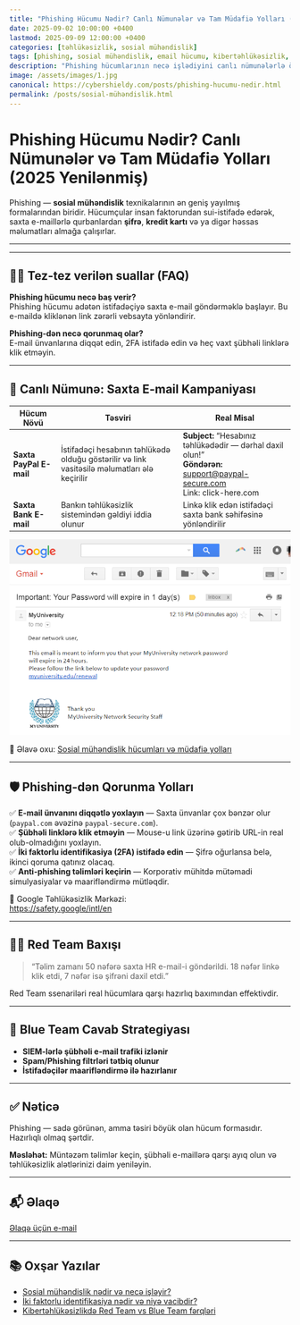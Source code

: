 ```yaml
---
title: "Phishing Hücumu Nədir? Canlı Nümunələr və Tam Müdafiə Yolları (2025 Yenilənmiş)"
date: 2025-09-02 10:00:00 +0400
lastmod: 2025-09-09 12:00:00 +0400
categories: [təhlükəsizlik, sosial mühəndislik]
tags: [phishing, sosial mühəndislik, email hücumu, kibertəhlükəsizlik, red team, blue team, istifadəçi maarifləndirilməsi]
description: "Phishing hücumlarının necə işlədiyini canlı nümunələrlə öyrənin. Sosial mühəndislik texnikaları və qorunma yolları – Emin Savaylov-un təhlükəsizlik bloqunda. 2025 Yenilənmiş məqalə."
image: /assets/images/1.jpg
canonical: https://cybershieldy.com/posts/phishing-hucumu-nedir.html
permalink: /posts/sosial-mühəndislik.html
---
```

<!-- Structured data -->
<script type="application/ld+json">
{
  "@context": "https://schema.org",
  "@type": "BlogPosting",
  "headline": "Phishing Hücumu Nədir? Canlı Nümunələr və Tam Müdafiə Yolları (2025 Yenilənmiş)",
  "description": "Phishing hücumlarının necə işlədiyini canlı nümunələrlə öyrənin. Sosial mühəndislik texnikaları və qorunma yolları – Emin Savaylov-un təhlükəsizlik bloqunda.",
  "author": { "@type": "Person", "name": "Emin Savaylov" },
  "publisher": { "@type": "Organization", "name": "CyberShieldy", "logo": { "@type": "ImageObject", "url": "https://cybershieldy.com/assets/images/logo.png" }},
  "datePublished": "2025-09-02T10:00:00+04:00",
  "dateModified": "2025-09-09T12:00:00+04:00",
  "image": "https://cybershieldy.com/assets/images/1.jpg",
  "mainEntityOfPage": { "@type": "WebPage", "@id": "https://cybershieldy.com/posts/phishing-hucumu-nedir.html" }
}
</script>

# Phishing Hücumu Nədir? Canlı Nümunələr və Tam Müdafiə Yolları (2025 Yenilənmiş)

Phishing — **sosial mühəndislik** texnikalarının ən geniş yayılmış formalarından biridir. Hücumçular insan faktorundan sui-istifadə edərək, saxta e-maillərlə qurbanlardan **şifrə**, **kredit kartı** və ya digər həssas məlumatları almağa çalışırlar.

---
---

## 🙋‍♂️ Tez-tez verilən suallar (FAQ)

**Phishing hücumu necə baş verir?**  
Phishing hücumu adətən istifadəçiyə saxta e-mail göndərməklə başlayır. Bu e-maildə kliklənən link zərərli vebsayta yönləndirir.

**Phishing-dən necə qorunmaq olar?**  
E-mail ünvanlarına diqqət edin, 2FA istifadə edin və heç vaxt şübhəli linklərə klik etməyin.

---

## 🎯 Canlı Nümunə: Saxta E-mail Kampaniyası

| Hücum Növü | Təsviri | Real Misal |
|------------|---------|------------|
| **Saxta PayPal E-mail** | İstifadəçi hesabının təhlükədə olduğu göstərilir və link vasitəsilə məlumatları ələ keçirilir | **Subject:** “Hesabınız təhlükədədir — dərhal daxil olun!”<br>**Göndərən:** support@paypal-secure.com<br>Link: click-here.com |
| **Saxta Bank E-mail** | Bankın təhlükəsizlik sistemindən gəldiyi iddia olunur | Linkə klik edən istifadəçi saxta bank səhifəsinə yönləndirilir |

![Saxta PayPal e-mail phishing nümunəsi](/assets/images/3.png "Phishing e-mail nümunəsi")

🔗 Əlavə oxu: [Sosial mühəndislik hücumları və müdafiə yolları](/posts/sosial-muhendislik-nedir.html)

---

## 🛡️ Phishing-dən Qorunma Yolları

✅ **E-mail ünvanını diqqətlə yoxlayın** — Saxta ünvanlar çox bənzər olur (`paypal.com` əvəzinə `paypal-secure.com`).  
✅ **Şübhəli linklərə klik etməyin** — Mouse-u link üzərinə gətirib URL-in real olub-olmadığını yoxlayın.  
✅ **İki faktorlu identifikasiya (2FA) istifadə edin** — Şifrə oğurlansa belə, ikinci qoruma qatınız olacaq.  
✅ **Anti-phishing təlimləri keçirin** — Korporativ mühitdə mütəmadi simulyasiyalar və maarifləndirmə mütləqdir.  

🔗 Google Təhlükəsizlik Mərkəzi:  
<a href="https://safety.google/intl/en" target="_blank" rel="noopener noreferrer">https://safety.google/intl/en</a>

---

## 👨‍💻 Red Team Baxışı

> “Təlim zamanı 50 nəfərə saxta HR e-mail-i göndərildi. 18 nəfər linkə klik etdi, 7 nəfər isə şifrəni daxil etdi.”

Red Team ssenariləri real hücumlara qarşı hazırlıq baxımından effektivdir.

---

## 🔐 Blue Team Cavab Strategiyası

- **SIEM-lərlə şübhəli e-mail trafiki izlənir**  
- **Spam/Phishing filtrləri tətbiq olunur**  
- **İstifadəçilər maarifləndirmə ilə hazırlanır**

---

## ✅ Nəticə

Phishing — sadə görünən, amma təsiri böyük olan hücum formasıdır. Hazırlıqlı olmaq şərtdir.

**Məsləhət:** Müntəzəm təlimlər keçin, şübhəli e-maillərə qarşı ayıq olun və təhlükəsizlik alətlərinizi daim yeniləyin.

---

## 📬 Əlaqə

[Əlaqə üçün e-mail](mailto:cyberdersler@gmail.com)

---

## 📚 Oxşar Yazılar

- [Sosial mühəndislik nədir və necə işləyir?](/posts/sosial-muhendislik)  
- [İki faktorlu identifikasiya nədir və niyə vacibdir?](/posts/iki-faktorlu-identifikasiya)  
- [Kibertəhlükəsizlikdə Red Team vs Blue Team fərqləri](/posts/red-team-vs-blue-team.html)
